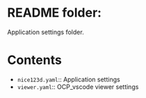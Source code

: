 <!--
file:         data/_settings/README.md
file-id:      2a0e8abb-9d6d-4fe2-9680-f31e7b3457bb
project:      nice123d
project-id:   e2bbd03f-0ac6-41ec-89ae-2ad52fa0652a
using: jinja2
description:  This file contains the folder documentation. |
    The folder is part of the `nice123d` project.
-->

# README folder:

Application settings folder.

# Contents

- `nice123d.yaml`:: Application settings
- `viewer.yaml`:: OCP_vscode viewer settings